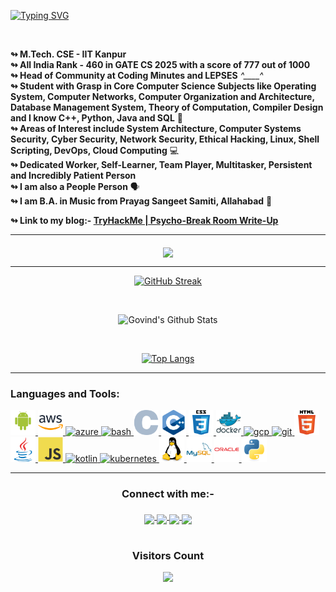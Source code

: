 
<!--
**govind030303/govind030303** is a ✨ _special_ ✨ repository because its `README.md` (this file) appears on your GitHub profile.

Here are some ideas to get you started:
-->

[![Typing SVG](https://readme-typing-svg.demolab.com?font=Satisfy&size=45&duration=3500&pause=1100&color=34FFFD&center=true&vCenter=true&multiline=true&width=1000&height=250&lines=Hello%F0%9F%91%8B%2C+I+am+Govind+Gupta+aka+%22_PH03N1X_%22;M.Tech.+CSE+student+at+IIT+Kanpur;All+India+Rank+-+460+in+GATE+CS+2025;Systems+%26+Security+Enthusiast)](https://git.io/typing-svg)

<!-- 


HTML Code of Typing SVG

<a href="https://git.io/typing-svg"><img src="https://readme-typing-svg.demolab.com?font=Satisfy&size=45&duration=3500&pause=1100&color=34FFFD&center=true&vCenter=true&multiline=true&width=1000&height=250&lines=Hello%F0%9F%91%8B%2C+I+am+Govind+Gupta+aka+%22_PH03N1X_%22;M.Tech.+CSE+student+at+IIT+Kanpur;All+India+Rank+-+460+in+GATE+CS+2025;Systems+%26+Security+Enthusiast" alt="Typing SVG" /></a>

 -->



<br>

**&#8620; M.Tech. CSE - IIT Kanpur** <br>
**&#8620; All India Rank - 460 in GATE CS 2025 with a score of 777 out of 1000** <br>
**&#8620; Head of Community at Coding Minutes and LEPSES** *^____^*<br>
**&#8620; Student with Grasp in Core Computer Science Subjects like Operating System, Computer Networks, Computer Organization and Architecture, Database Management System, Theory of Computation, Compiler Design and I know C++, Python, Java and SQL** 📖 <br>
**&#8620; Areas of Interest include System Architecture, Computer Systems Security, Cyber Security, Network Security, Ethical Hacking, Linux, Shell Scripting, DevOps, Cloud Computing** 💻 <br>
**&#8620; Dedicated Worker, Self-Learner, Team Player, Multitasker, Persistent and Incredibly Patient Person** <br>
**&#8620; I am also a People Person** 🗣️<br>
**&#8620; I am B.A. in Music from Prayag Sangeet Samiti, Allahabad** 🎵 <br>

**&#8620; Link to my blog:- <a href="https://blog.noobarmy.org/tryhackme-psycho-break-write-up/"> TryHackMe | Psycho-Break Room Write-Up </a>**

<hr>

<div align="center">
<img align="middle" src="https://discord.c99.nl/widget/theme-3/754926015838552174.png">
</div>

<hr>

<div align="center">


[![GitHub Streak](https://github-readme-streak-stats.herokuapp.com?user=govind030303&theme=synthwave&date_format=M%20j%5B%2C%20Y%5D&ring=DD2727&fire=DB8C2F&stroke=DBDD13&dates=2BA6DD&sideLabels=FF2CE8&currStreakLabel=DD17DB&sideNums=DCDD22&border=46FFC9FB&currStreakNum=22DD7B)](https://git.io/streak-stats)


<br>

![Govind's Github Stats](https://github-readme-stats.vercel.app/api?username=govind030303&show_icons=true&theme=synthwave)

<br>

[![Top Langs](https://github-readme-stats.vercel.app/api/top-langs/?username=govind030303&show_icons=true&theme=synthwave)](https://github.com/anuraghazra/github-readme-stats)

</div>

<hr>

<h3 align="left">Languages and Tools:</h3>
<p align="left"> <a href="https://developer.android.com" target="_blank"> <img src="https://raw.githubusercontent.com/devicons/devicon/master/icons/android/android-original-wordmark.svg" alt="android" width="40" height="40"/> </a> <a href="https://aws.amazon.com" target="_blank"> <img src="https://raw.githubusercontent.com/devicons/devicon/master/icons/amazonwebservices/amazonwebservices-original-wordmark.svg" alt="aws" width="40" height="40"/> </a> <a href="https://azure.microsoft.com/en-in/" target="_blank"> <img src="https://www.vectorlogo.zone/logos/microsoft_azure/microsoft_azure-icon.svg" alt="azure" width="40" height="40"/> </a> <a href="https://www.gnu.org/software/bash/" target="_blank"> <img src="https://www.vectorlogo.zone/logos/gnu_bash/gnu_bash-icon.svg" alt="bash" width="40" height="40"/> </a> <a href="https://www.cprogramming.com/" target="_blank"> <img src="https://raw.githubusercontent.com/devicons/devicon/master/icons/c/c-original.svg" alt="c" width="40" height="40"/> </a> <a href="https://www.w3schools.com/cpp/" target="_blank"> <img src="https://raw.githubusercontent.com/devicons/devicon/master/icons/cplusplus/cplusplus-original.svg" alt="cplusplus" width="40" height="40"/> </a> <a href="https://www.w3schools.com/css/" target="_blank"> <img src="https://raw.githubusercontent.com/devicons/devicon/master/icons/css3/css3-original-wordmark.svg" alt="css3" width="40" height="40"/> </a> <a href="https://www.docker.com/" target="_blank"> <img src="https://raw.githubusercontent.com/devicons/devicon/master/icons/docker/docker-original-wordmark.svg" alt="docker" width="40" height="40"/> </a> <a href="https://cloud.google.com" target="_blank"> <img src="https://www.vectorlogo.zone/logos/google_cloud/google_cloud-icon.svg" alt="gcp" width="40" height="40"/> </a> <a href="https://git-scm.com/" target="_blank"> <img src="https://www.vectorlogo.zone/logos/git-scm/git-scm-icon.svg" alt="git" width="40" height="40"/> </a> <a href="https://www.w3.org/html/" target="_blank"> <img src="https://raw.githubusercontent.com/devicons/devicon/master/icons/html5/html5-original-wordmark.svg" alt="html5" width="40" height="40"/> </a> <a href="https://www.java.com" target="_blank"> <img src="https://raw.githubusercontent.com/devicons/devicon/master/icons/java/java-original.svg" alt="java" width="40" height="40"/> </a> <a href="https://developer.mozilla.org/en-US/docs/Web/JavaScript" target="_blank"> <img src="https://raw.githubusercontent.com/devicons/devicon/master/icons/javascript/javascript-original.svg" alt="javascript" width="40" height="40"/> </a> <a href="https://kotlinlang.org" target="_blank"> <img src="https://www.vectorlogo.zone/logos/kotlinlang/kotlinlang-icon.svg" alt="kotlin" width="40" height="40"/> </a> <a href="https://kubernetes.io" target="_blank"> <img src="https://www.vectorlogo.zone/logos/kubernetes/kubernetes-icon.svg" alt="kubernetes" width="40" height="40"/> </a> <a href="https://www.linux.org/" target="_blank"> <img src="https://raw.githubusercontent.com/devicons/devicon/master/icons/linux/linux-original.svg" alt="linux" width="40" height="40"/> </a> <a href="https://www.mysql.com/" target="_blank"> <img src="https://raw.githubusercontent.com/devicons/devicon/master/icons/mysql/mysql-original-wordmark.svg" alt="mysql" width="40" height="40"/> </a> <a href="https://www.oracle.com/" target="_blank"> <img src="https://raw.githubusercontent.com/devicons/devicon/master/icons/oracle/oracle-original.svg" alt="oracle" width="40" height="40"/> </a> <a href="https://www.python.org" target="_blank"> <img src="https://raw.githubusercontent.com/devicons/devicon/master/icons/python/python-original.svg" alt="python" width="40" height="40"/> </a> </p>


<hr>


<div align="center">

### Connect with me:-
<a href="https://twitter.com/govind030303" target="_blank" rel="noopener noreferrer">
  <img align="middle" width="50px" src="https://th.bing.com/th/id/OIP.WlVEYN86Ndj4KZiGf4zvCAHaHa?pid=ImgDet&rs=1" >
</a>

<a href="https://discordapp.com/users/754926015838552174" target="_blank" rel="noopener noreferrer">
  <img align="middle" width="50px" src="https://th.bing.com/th/id/OIP.b_odCUAXTW3u0sdpV6craQHaHM?pid=ImgDet&w=1059&h=1029&rs=1">
</a>

<a href="https://www.linkedin.com/in/govind03/" target="_blank" rel="noopener noreferrer">
  <img align="middle" width="50px" src="https://upload.wikimedia.org/wikipedia/commons/thumb/c/c9/Linkedin.svg/1200px-Linkedin.svg.png">
</a>

<a href="https://tryhackme.com/p/PH03N1X03" target="_blank" rel="noopener noreferrer">
  <img align="middle" width="50px" src="https://assets.tryhackme.com/img/favicon.png">
</a>
<br>
</div>

<br>
 
<div align='center'>

### Visitors Count 

  <img src="https://profile-counter.glitch.me/govind030303/count.svg" />
</div>
